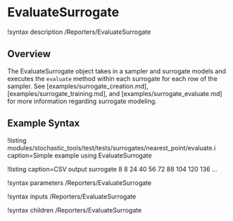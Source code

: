 # EvaluateSurrogate

!syntax description /Reporters/EvaluateSurrogate

## Overview

The EvaluateSurrogate object takes in a sampler and surrogate models and executes the `evaluate` method within each surrogate for each row of the sampler.
See [examples/surrogate_creation.md], [examples/surrogate_training.md], and [examples/surrogate_evaluate.md] for more information regarding surrogate modeling.

## Example Syntax

!listing modules/stochastic_tools/test/tests/surrogates/nearest_point/evaluate.i caption=Simple example using EvaluateSurrogate

!listing caption=CSV output
surrogate
8
8
24
40
56
72
88
104
120
136
...

!syntax parameters /Reporters/EvaluateSurrogate

!syntax inputs /Reporters/EvaluateSurrogate

!syntax children /Reporters/EvaluateSurrogate
